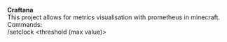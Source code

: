 **Craftana**  
This project allows for metrics visualisation with prometheus in minecraft.  
Commands:  
/setclock <Clock ID> <Prometheus address> <threshold (max value)> <PromQL Query>
